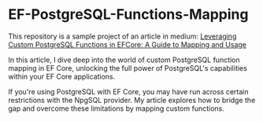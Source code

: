 # EF-PostgreSQL-Functions-Mapping
This repository is a sample project of an article in medium: [Leveraging Custom PostgreSQL Functions in EFCore: A Guide to Mapping and Usage](https://gor-grigoryan.medium.com/leveraging-custom-postgresql-functions-in-efcore-a-guide-to-mapping-and-usage-53941b10fe89) 

In this article, I dive deep into the world of custom PostgreSQL function mapping in EF Core, unlocking the full power of PostgreSQL's capabilities within your EF Core applications.

If you're using PostgreSQL with EF Core, you may have run across certain restrictions with the NpgSQL provider. My article explores how to bridge the gap and overcome these limitations by mapping custom functions.
